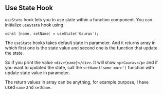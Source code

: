 ## Use State Hook

`useState` hook lets you to use state within a function component.
You can initialize `useState` hook using

```
const [name, setName] = useState('Gaurav');
```

The `useState` hooks takes default state in parameter.
And it returns array in which first one is the state value and second one is the function that update the state.

So if you print the value `<div>{name}</div>`. It will show `<p>Gaurav</p>` and if you want to updated the state, call the `setName('some more')` function with update state value in parameter.

The return values in array can be anything, for example purpose, I have used `name` and `setName`.
